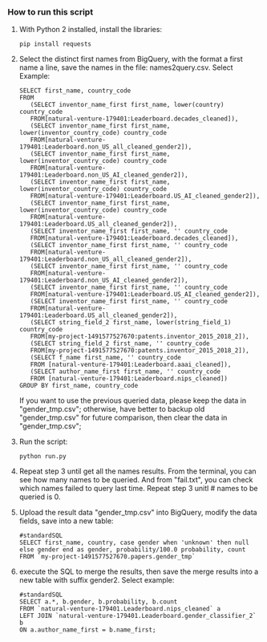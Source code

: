 ### How to run this script
1. With Python 2 installed, install the libraries:
   ```
   pip install requests
   ```

2. Select the distinct first names from BigQuery, with the format a first name a line, save the names in the file: names2query.csv.
   Select Example:
   ```
   SELECT first_name, country_code
   FROM
      (SELECT inventor_name_first first_name, lower(country) country_code
      FROM[natural-venture-179401:Leaderboard.decades_cleaned]),
      (SELECT inventor_name_first first_name, lower(inventor_country_code) country_code
      FROM[natural-venture-179401:Leaderboard.non_US_all_cleaned_gender2]),
      (SELECT inventor_name_first first_name, lower(inventor_country_code) country_code
      FROM[natural-venture-179401:Leaderboard.non_US_AI_cleaned_gender2]),
      (SELECT inventor_name_first first_name, lower(inventor_country_code) country_code
      FROM[natural-venture-179401:Leaderboard.US_AI_cleaned_gender2]),
      (SELECT inventor_name_first first_name, lower(inventor_country_code) country_code
      FROM[natural-venture-179401:Leaderboard.US_all_cleaned_gender2]),
      (SELECT inventor_name_first first_name, '' country_code
      FROM[natural-venture-179401:Leaderboard.decades_cleaned]),
      (SELECT inventor_name_first first_name, '' country_code
      FROM[natural-venture-179401:Leaderboard.non_US_all_cleaned_gender2]),
      (SELECT inventor_name_first first_name, '' country_code
      FROM[natural-venture-179401:Leaderboard.non_US_AI_cleaned_gender2]),
      (SELECT inventor_name_first first_name, '' country_code
      FROM[natural-venture-179401:Leaderboard.US_AI_cleaned_gender2]),
      (SELECT inventor_name_first first_name, '' country_code
      FROM[natural-venture-179401:Leaderboard.US_all_cleaned_gender2]),
      (SELECT string_field_2 first_name, lower(string_field_1) country_code
      FROM[my-project-1491577527670:patents.inventor_2015_2018_2]),
      (SELECT string_field_2 first_name, '' country_code
      FROM[my-project-1491577527670:patents.inventor_2015_2018_2]),
      (SELECT f_name first_name, '' country_code
      FROM [natural-venture-179401:Leaderboard.aaai_cleaned]),
      (SELECT author_name_first first_name, '' country_code
      FROM [natural-venture-179401:Leaderboard.nips_cleaned])
   GROUP BY first_name, country_code
   ```

   If you want to use the previous queried data, please keep the data in "gender_tmp.csv"; otherwise, have better to backup old "gender_tmp.csv" for future comparison, then clear the data in "gender_tmp.csv";

3. Run the script:
   ```
   python run.py
   ```

4. Repeat step 3 until get all the names results. From the terminal, you can see how many names to be queried. And from "fail.txt", you can check which names failed to query last time. Repeat step 3 unitl # names to be queried is 0.

5. Upload the result data "gender_tmp.csv" into BigQuery, modify the data fields, save into a new table:
   ```
   #standardSQL
   SELECT first_name, country, case gender when 'unknown' then null else gender end as gender, probability/100.0 probability, count
   FROM `my-project-1491577527670.papers.gender_tmp`
   ```

6. execute the SQL to merge the results, then save the merge results into a new table with suffix gender2.
   Select example:
   ```
   #standardSQL
   SELECT a.*, b.gender, b.probability, b.count
   FROM `natural-venture-179401.Leaderboard.nips_cleaned` a
   LEFT JOIN `natural-venture-179401.Leaderboard.gender_classifier_2` b
   ON a.author_name_first = b.name_first;
   ```
